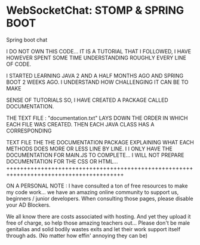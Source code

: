 # WebSocketChat: STOMP & SPRING BOOT
Spring boot chat

I DO NOT OWN THIS CODE... IT IS A TUTORIAL THAT I FOLLOWED, I HAVE HOWEVER SPENT SOME TIME UNDERSTANDING ROUGHLY EVERY LINE OF CODE.

I STARTED LEARNING JAVA 2 AND A HALF MONTHS AGO AND SPRING BOOT 2 WEEKS AGO. I UNDERSTAND HOW CHALLENGING IT CAN BE TO MAKE 

SENSE OF TUTORIALS SO, I HAVE CREATED A PACKAGE CALLED DOCUMENTATION. 

THE TEXT FILE : "documentation.txt" LAYS DOWN THE ORDER IN WHICH EACH FILE WAS CREATED. THEN EACH JAVA CLASS HAS A CORRESPONDING

TEXT FILE THE THE DOCUMENTATION PACKAGE EXPLAINING WHAT EACH METHODS DOES MORE OR LESS LINE BY LINE.
I
I ONLY HAVE THE DOCUMENTATION FOR MAIN.JS TO COMPLETE... I WILL NOT PREPARE DOCUMENTATION FOR THE CSS OR HTML... 
++++++++++++++++++++++++++++++++++++++++++++++++++++++++++++++++++++++++++++++++++++++++

ON A PERSONAL NOTE : I have consulted a ton of free resources to make my code work... we have an amazing online community to support 
us, beginners / junior developers. When consulting those pages, please disable your AD Blockers.

We all know there are costs associated with hosting. And yet they upload it free of charge, so help those amazing teachers out... 
Please don't be male genitalias and solid bodily wastes exits and let their work support itself through ads. 
(No matter how effin' annoying they can be)

